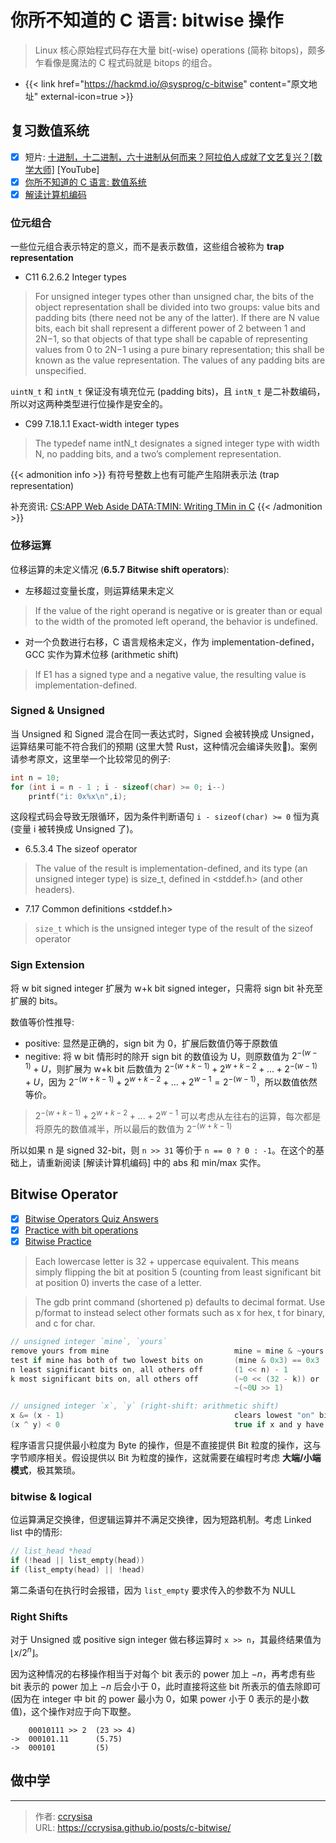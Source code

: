 # 你所不知道的 C 语言: bitwise 操作


> Linux 核心原始程式码存在大量 bit(-wise) operations (简称 bitops)，颇多乍看像是魔法的 C 程式码就是 bitops 的组合。

<!--more-->

- {{< link href="https://hackmd.io/@sysprog/c-bitwise" content="原文地址" external-icon=true >}}

## 复习数值系统

- [x] 短片: [十进制，十二进制，六十进制从何而来？阿拉伯人成就了文艺复兴？[数学大师]](https://www.youtube.com/watch?v=8J7sAYoG50A) [YouTube]
- [x] [你所不知道的 C 语言: 数值系统](https://hackmd.io/@sysprog/c-numerics)
- [x] [解读计算机编码](https://hackmd.io/@sysprog/binary-representation)

### 位元组合

一些位元组合表示特定的意义，而不是表示数值，这些组合被称为 **trap representation**

- C11 6.2.6.2 Integer types
> For unsigned integer types other than unsigned char, the bits of the object representation shall be divided into two groups: value bits and padding bits (there need not be any of the latter). If there are N value bits, each bit shall represent a different power of 2 between 1 and 2N−1, so that objects of that type shall be capable of representing values from 0 to 2N−1 using a pure binary representation; this shall be known as the value representation. The values of any padding bits are unspecified.

`uintN_t` 和 `intN_t` 保证没有填充位元 (padding bits)，且 `intN_t` 是二补数编码，所以对这两种类型进行位操作是安全的。

- C99 7.18.1.1 Exact-width integer types
> The typedef name intN_t designates a signed integer type with width N, no padding bits, and a two’s complement representation.

{{< admonition info >}}
有符号整数上也有可能产生陷阱表示法 (trap representation)

补充资讯: [CS:APP Web Aside DATA:TMIN: Writing TMin in C](https://csapp.cs.cmu.edu/3e/waside/waside-tmin.pdf)
{{< /admonition >}}

### 位移运算

位移运算的未定义情况 (**6.5.7 Bitwise shift operators**):

- 左移超过变量长度，则运算结果未定义
> If the value of the right operand is negative or is greater than or equal to the width of the promoted left operand, the behavior is undefined.

- 对一个负数进行右移，C 语言规格未定义，作为 implementation-defined，GCC 实作为算术位移 (arithmetic shift)
> If E1 has a signed type and a negative value, the resulting value is implementation-defined.

### Signed & Unsigned

当 Unsigned 和 Signed 混合在同一表达式时，Signed 会被转换成 Unsigned，运算结果可能不符合我们的预期 (这里大赞 Rust，这种情况会编译失败:rofl:)。案例请参考原文，这里举一个比较常见的例子:

```c
int n = 10; 
for (int i = n - 1 ; i - sizeof(char) >= 0; i--)
    printf("i: 0x%x\n",i);
```

这段程式码会导致无限循环，因为条件判断语句 `i - sizeof(char) >= 0` 恒为真 (变量 i 被转换成 Unsigned 了)。

- 6.5.3.4 The sizeof operator
> The value of the result is implementation-defined, and its type (an unsigned integer type) is size_t, defined in <stddef.h> (and other headers).

- 7.17 Common definitions <stddef.h>
> `size_t` which is the unsigned integer type of the result of the sizeof operator

### Sign Extension

将 w bit signed integer 扩展为 w+k bit signed integer，只需将 sign bit 补充至扩展的 bits。

数值等价性推导:
- positive: 显然是正确的，sign bit 为 0，扩展后数值仍等于原数值
- negitive: 将 w bit 情形时的除开 sign bit 的数值设为 U，则原数值为 $2^{-(w-1)} + U$，则扩展为 w+k bit 后数值为 $2^{-(w+k-1)} + 2^{w+k-2} + ... + 2^{-(w-1)} + U$，因为 $2^{-(w+k-1)} + 2^{w+k-2} + ... + 2^{w-1} = 2^{-(w-1)}$，所以数值依然等价。

> $2^{-(w+k-1)} + 2^{w+k-2} + ... + 2^{w-1}$ 可以考虑从左往右的运算，每次都是将原先的数值减半，所以最后的数值为 $2^{-(w+k-1)}$

所以如果 n 是 signed 32-bit，则 `n >> 31` 等价于 `n == 0 ? 0 : -1`。在这个的基础上，请重新阅读 [解读计算机编码] 中的 abs 和 min/max 实作。

## Bitwise Operator

- [x] [Bitwise Operators Quiz Answers](http://doc.callmematthi.eu/C_Bitwise_Operators.html)
- [x] [Practice with bit operations](https://pconrad.github.io/old_pconrad_cs16/topics/bitOps/)
- [x] [Bitwise Practice](https://web.stanford.edu/class/archive/cs/cs107/cs107.1202/lab1/practice.html)

> Each lowercase letter is 32 + uppercase equivalent. This means simply flipping the bit at position 5 (counting from least significant bit at position 0) inverts the case of a letter.

> The gdb print command (shortened p) defaults to decimal format. Use p/format to instead select other formats such as x for hex, t for binary, and c for char.

```c
// unsigned integer `mine`, `yours`
remove yours from mine                            mine = mine & ~yours
test if mine has both of two lowest bits on       (mine & 0x3) == 0x3
n least significant bits on, all others off       (1 << n) - 1
k most significant bits on, all others off        (~0 << (32 - k)) or
                                                  ~(~0U >> 1)

// unsigned integer `x`, `y` (right-shift: arithmetic shift)
x &= (x - 1)                                      clears lowest "on" bit in x
(x ^ y) < 0                                       true if x and y have opposite signs
```

程序语言只提供最小粒度为 Byte 的操作，但是不直接提供 Bit 粒度的操作，这与字节顺序相关。假设提供以 Bit 为粒度的操作，这就需要在编程时考虑 **大端/小端模式**，极其繁琐。

### bitwise & logical

位运算满足交换律，但逻辑运算并不满足交换律，因为短路机制。考虑 Linked list 中的情形:

```c
// list_head *head
if (!head || list_empty(head))
if (list_empty(head) || !head)
```

第二条语句在执行时会报错，因为 `list_empty` 要求传入的参数不为 NULL

### Right Shifts

对于 Unsigned 或 positive sign integer 做右移运算时 `x >> n`，其最终结果值为 $\lfloor x / 2^n \rfloor$。

因为这种情况的右移操作相当于对每个 bit 表示的 power 加上 $-n$，再考虑有些 bit 表示的 power 加上 $-n$ 后会小于 0，此时直接将这些 bit 所表示的值去除即可 (因为在 integer 中 bit 的 power 最小为 0，如果 power 小于 0 表示的是小数值)，这个操作对应于向下取整。

```
    00010111 >> 2  (23 >> 4)
->  000101.11      (5.75)
->  000101         (5)
```

## 做中学



---

> 作者: [ccrysisa](https://github.com/ccrysisa)  
> URL: https://ccrysisa.github.io/posts/c-bitwise/  

